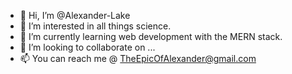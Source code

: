 - 👋 Hi, I’m @Alexander-Lake
- 👀 I’m interested in all things science.
- 🌱 I’m currently learning web development with the MERN stack.
- 💞️ I’m looking to collaborate on ...
- 📫 You can reach me @ TheEpicOfAlexander@gmail.com

<!---
Alexander-Lake/Alexander-Lake is a ✨ special ✨ repository because its `README.md` (this file) appears on your GitHub profile.
You can click the Preview link to take a look at your changes.
--->
